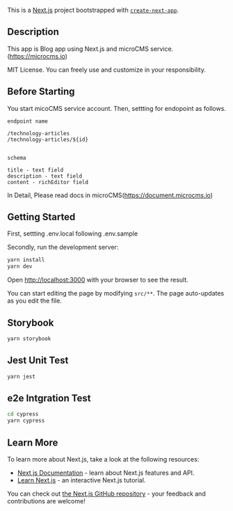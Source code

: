 This is a [Next.js](https://nextjs.org/) project bootstrapped with [`create-next-app`](https://github.com/vercel/next.js/tree/canary/packages/create-next-app).

## Description

This app is Blog app using Next.js and microCMS service.(https://microcms.io)

MIT License. You can freely use and customize in your responsibility.

## Before Starting

You start micoCMS service account.
Then, settting for endopoint as follows.

```
endpoint name

/technology-articles
/technology-articles/${id}


schema

title - text field
description - text field
content - richEditor field

```

In Detail, Please read docs in microCMS(https://document.microcms.io)

## Getting Started

First, settting .env.local following .env.sample

Secondly, run the development server:

```bash
yarn install
yarn dev
```

Open [http://localhost:3000](http://localhost:3000) with your browser to see the result.

You can start editing the page by modifying `src/**`. The page auto-updates as you edit the file.

## Storybook

```bash
yarn storybook
```

## Jest Unit Test

```bash
yarn jest
```

## e2e Intgration Test

```bash
cd cypress
yarn cypress
```

## Learn More

To learn more about Next.js, take a look at the following resources:

- [Next.js Documentation](https://nextjs.org/docs) - learn about Next.js features and API.
- [Learn Next.js](https://nextjs.org/learn) - an interactive Next.js tutorial.

You can check out [the Next.js GitHub repository](https://github.com/vercel/next.js/) - your feedback and contributions are welcome!
